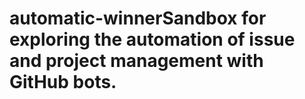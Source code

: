 # automatic-winnerSandbox for exploring the automation of issue and project management with GitHub bots.
